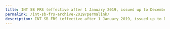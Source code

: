 ```yaml
---
title: INT SB FRS (effective after 1 January 2019, issued up to December 2019)
permalink: /int-sb-frs-archive-2019/permalink/
description: INT SB FRS (effective after 1 January 2019, issued up to December 2019)
---
```


